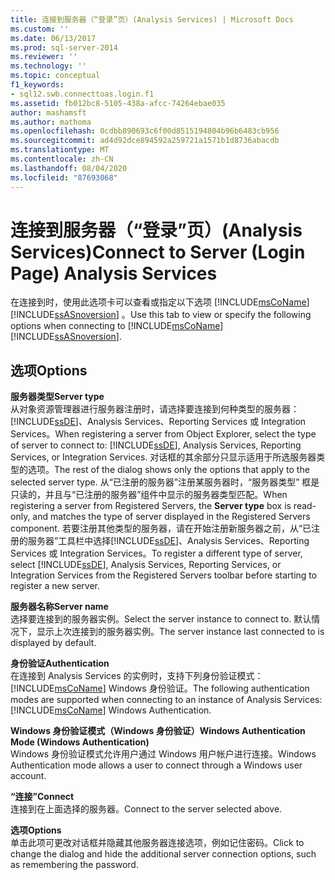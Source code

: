 ```yaml
---
title: 连接到服务器（“登录”页）(Analysis Services) | Microsoft Docs
ms.custom: ''
ms.date: 06/13/2017
ms.prod: sql-server-2014
ms.reviewer: ''
ms.technology: ''
ms.topic: conceptual
f1_keywords:
- sql12.swb.connecttoas.login.f1
ms.assetid: fb012bc8-5105-438a-afcc-74264ebae035
author: mashamsft
ms.author: mathoma
ms.openlocfilehash: 0cdbb890693c6f00d8515194804b96b6483cb956
ms.sourcegitcommit: ad4d92dce894592a259721a1571b1d8736abacdb
ms.translationtype: MT
ms.contentlocale: zh-CN
ms.lasthandoff: 08/04/2020
ms.locfileid: "87693068"
---
```

# <a name="connect-to-server-login-page-analysis-services"></a><span data-ttu-id="37187-102">连接到服务器（“登录”页）(Analysis Services)</span><span class="sxs-lookup"><span data-stu-id="37187-102">Connect to Server (Login Page) Analysis Services</span></span>
  <span data-ttu-id="37187-103">在连接到时，使用此选项卡可以查看或指定以下选项 [!INCLUDE[msCoName](../includes/msconame-md.md)] [!INCLUDE[ssASnoversion](../includes/ssasnoversion-md.md)] 。</span><span class="sxs-lookup"><span data-stu-id="37187-103">Use this tab to view or specify the following options when connecting to [!INCLUDE[msCoName](../includes/msconame-md.md)] [!INCLUDE[ssASnoversion](../includes/ssasnoversion-md.md)].</span></span>  
  
## <a name="options"></a><span data-ttu-id="37187-104">选项</span><span class="sxs-lookup"><span data-stu-id="37187-104">Options</span></span>  
 <span data-ttu-id="37187-105">**服务器类型**</span><span class="sxs-lookup"><span data-stu-id="37187-105">**Server type**</span></span>  
 <span data-ttu-id="37187-106">从对象资源管理器进行服务器注册时，请选择要连接到何种类型的服务器： [!INCLUDE[ssDE](../includes/ssde-md.md)]、Analysis Services、Reporting Services 或 Integration Services。</span><span class="sxs-lookup"><span data-stu-id="37187-106">When registering a server from Object Explorer, select the type of server to connect to: [!INCLUDE[ssDE](../includes/ssde-md.md)], Analysis Services, Reporting Services, or Integration Services.</span></span> <span data-ttu-id="37187-107">对话框的其余部分只显示适用于所选服务器类型的选项。</span><span class="sxs-lookup"><span data-stu-id="37187-107">The rest of the dialog shows only the options that apply to the selected server type.</span></span> <span data-ttu-id="37187-108">从“已注册的服务器”注册某服务器时，“服务器类型”  框是只读的，并且与“已注册的服务器”组件中显示的服务器类型匹配。</span><span class="sxs-lookup"><span data-stu-id="37187-108">When registering a server from Registered Servers, the **Server type** box is read-only, and matches the type of server displayed in the Registered Servers component.</span></span> <span data-ttu-id="37187-109">若要注册其他类型的服务器，请在开始注册新服务器之前，从“已注册的服务器”工具栏中选择[!INCLUDE[ssDE](../includes/ssde-md.md)]、Analysis Services、Reporting Services 或 Integration Services。</span><span class="sxs-lookup"><span data-stu-id="37187-109">To register a different type of server, select [!INCLUDE[ssDE](../includes/ssde-md.md)], Analysis Services, Reporting Services, or Integration Services from the Registered Servers toolbar before starting to register a new server.</span></span>  
  
 <span data-ttu-id="37187-110">**服务器名称**</span><span class="sxs-lookup"><span data-stu-id="37187-110">**Server name**</span></span>  
 <span data-ttu-id="37187-111">选择要连接到的服务器实例。</span><span class="sxs-lookup"><span data-stu-id="37187-111">Select the server instance to connect to.</span></span> <span data-ttu-id="37187-112">默认情况下，显示上次连接到的服务器实例。</span><span class="sxs-lookup"><span data-stu-id="37187-112">The server instance last connected to is displayed by default.</span></span>  
  
 <span data-ttu-id="37187-113">**身份验证**</span><span class="sxs-lookup"><span data-stu-id="37187-113">**Authentication**</span></span>  
 <span data-ttu-id="37187-114">在连接到 Analysis Services 的实例时，支持下列身份验证模式： [!INCLUDE[msCoName](../includes/msconame-md.md)] Windows 身份验证。</span><span class="sxs-lookup"><span data-stu-id="37187-114">The following authentication modes are supported when connecting to an instance of Analysis Services: [!INCLUDE[msCoName](../includes/msconame-md.md)] Windows Authentication.</span></span>  
  
 <span data-ttu-id="37187-115">**Windows 身份验证模式（Windows 身份验证）**</span><span class="sxs-lookup"><span data-stu-id="37187-115">**Windows Authentication Mode (Windows Authentication)**</span></span>  
 <span data-ttu-id="37187-116">Windows 身份验证模式允许用户通过 Windows 用户帐户进行连接。</span><span class="sxs-lookup"><span data-stu-id="37187-116">Windows Authentication mode allows a user to connect through a Windows user account.</span></span>  
  
 <span data-ttu-id="37187-117">**“连接”**</span><span class="sxs-lookup"><span data-stu-id="37187-117">**Connect**</span></span>  
 <span data-ttu-id="37187-118">连接到在上面选择的服务器。</span><span class="sxs-lookup"><span data-stu-id="37187-118">Connect to the server selected above.</span></span>  
  
 <span data-ttu-id="37187-119">**选项**</span><span class="sxs-lookup"><span data-stu-id="37187-119">**Options**</span></span>  
 <span data-ttu-id="37187-120">单击此项可更改对话框并隐藏其他服务器连接选项，例如记住密码。</span><span class="sxs-lookup"><span data-stu-id="37187-120">Click to change the dialog and hide the additional server connection options, such as remembering the password.</span></span>  
  
  
